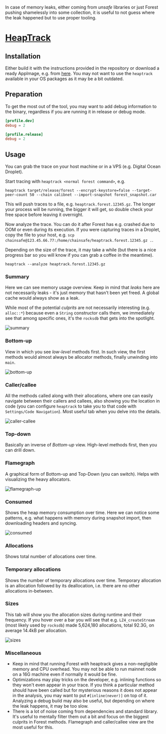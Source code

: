 In case of memory leaks, either coming from _unsafe_ libraries or just Forest
pushing shamelessly into some collection, it is useful to not guess where the
leak happened but to use proper tooling.

# [HeapTrack](https://github.com/KDE/heaptrack)

## Installation

Either build it with the instructions provided in the repository or download a
ready AppImage, e.g. from
[here](https://invent.kde.org/sdk/heaptrack/-/releases). You may not want to use
the `heaptrack` available in your OS packages as it may be a bit outdated.

## Preparation

To get the most out of the tool, you may want to add debug information to the
binary, regardless if you are running it in release or debug mode.

```toml
[profile.dev]
debug = 2

[profile.release]
debug = 2
```

## Usage

You can grab the trace on your host machine or in a VPS (e.g. Digital Ocean
Droplet).

Start tracing with `heaptrack <normal forest command>`, e.g.

```
heaptrack target/release/forest --encrypt-keystore=false --target-peer-count 50 --chain calibnet --import-snapshot forest_snapshot.car
```

This will push traces to a file, e.g. `heaptrack.forest.12345.gz`. The longer
your process will be running, the bigger it will get, so double check your free
space before leaving it overnight.

Now analyze the trace. You can do it after Forest has e.g. crashed due to OOM or
even during its execution. If you were capturing traces in a Droplet, copy the
file to your host, e.g.
`scp chainsafe@123.45.66.77:/home/chainsafe/heaptrack.forest.12345.gz .`.

Depending on the size of the trace, it may take a while (but there is a nice
progress bar so you will know if you can grab a coffee in the meantime).

```
heaptrack --analyze heaptrack.forest.12345.gz
```

### Summary

Here we can see memory usage overview. Keep in mind that _leaks_ here are not
necessarily leaks - it's just memory that hasn't been yet freed. A global cache
would always show as a leak.

While most of the potential _culprits_ are not necessarily interesting (e.g.
`alloc::*`) because even a `String` constructor calls them, we immediately see
that among specific ones, it's the `rocksdb` that gets into the spotlight.

![summary](heaptrack/summary.png)

### Bottom-up

View in which you see _low-level_ methods first. In such view, the first methods
would almost always be allocator methods, finally unwinding into `main`.

![bottom-up](heaptrack/bottom_up.png)

### Caller/callee

All the methods called along with their allocations, where one can easily
navigate between their callers and callees, also showing you the location in
code (you can configure `heaptrack` to take you to that code with
`Settings/Code Navigation`). Most useful tab when you delve into the details.

![caller-callee](heaptrack/caller_callee.png)

### Top-down

Basically an inverse of _Bottom-up_ view. High-level methods first, then you can
drill down.

### Flamegraph

A graphical form of Bottom-up and Top-Down (you can switch). Helps with
visualizing the heavy allocators.

![flamegraph-up](heaptrack/flamegraph.png)

### Consumed

Shows the heap memory consumption over time. Here we can notice some patterns,
e.g. what happens with memory during snapshot import, then downloading headers
and syncing.

![consumed](heaptrack/consumed.png)

### Allocations

Shows total number of allocations over time.

### Temporary allocations

Shows the number of temporary allocations over time. Temporary allocation is an
allocation followed by its deallocation, i.e. there are no other allocations
in-between.

### Sizes

This tab will show you the allocation sizes during runtime and their frequency.
If you hover over a bar you will see that e.g. `LZ4_createStream` (most likely
used by `rocksdb`) made 5,624,180 allocations, total 92.3G, on average 14.4kB
per allocation.

![sizes](heaptrack/sizes.png)

### Miscellaneous

- Keep in mind that running Forest _with_ heaptrack gives a non-negligible
  memory and CPU overhead. You may not be able to run mainnet node on a 16G
  machine even if normally it would be fine.
- Optimizations may play tricks on the developer, e.g. inlining functions so
  they won't even appear in your trace. If you think a particular method should
  have been called but for mysterious reasons it does not appear in the
  analysis, you may want to put `#[inline(never)]` on top of it. Analyzing a
  debug build may also be useful, but depending on where the leak happens, it
  may be too slow.
- There is a lot of noise coming from dependencies and standard library. It's
  useful to mentally filter them out a bit and focus on the biggest culprits in
  Forest methods. Flamegraph and caller/callee view are the most useful for
  this.
